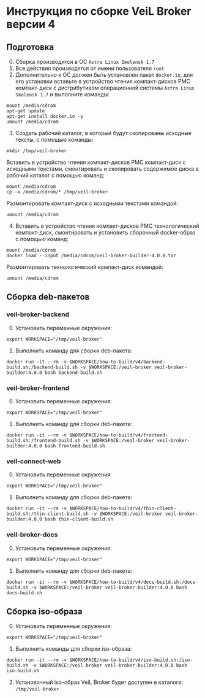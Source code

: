 # Инструкция по сборке VeiL Broker версии 4
## Подготовка
0. Сборка производится в ОС `Astra Linux Smolensk 1.7`
1. Все действия производятся от имени пользователя `root`
2. Дополнительно к ОС должен быть установлен пакет `docker.io`, для его установки вставьте в устройство чтения компакт-дисков РМС компакт-диск с дистрибутивом операционной системы `Astra Linux Smolensk 1.7` и выполните команды:
```
mount /media/cdrom
apt-get update
apt-get install docker.io -y
umount /media/cdrom
```
3. Создать рабочий каталог, в который будут скопированы исходные тексты, с помощью команды:
```
mkdir /tmp/veil-broker
```
Вставить в устройство чтения компакт-дисков РМС компакт-диск с исходными текстами, смонтировать и скопировать содержимое диска в рабочий каталог с помощью команд:
```
mount /media/cdrom
cp -a /media/cdrom/* /tmp/veil-broker
```
Размонтировать компакт-диск с исходными текстами командой:
```
umount /media/cdrom
```
4. Вставить в устройство чтения компакт-дисков РМС технологический компакт-диск, смонтировать и установить сборочный docker-образ с помощью команд:
```
mount /media/cdrom
docker load --input /media/cdrom/veil-broker-builder-4.0.0.tar
```
Размонтировать технологический компакт-диск командой:
```
umount /media/cdrom
```
## Сборка deb-пакетов
### veil-broker-backend
0. Установить переменные окружения:
```
export WORKSPACE="/tmp/veil-broker"
```
1. Выполнить команду для сборки deb-пакета:
```
docker run -it --rm -v $WORKSPACE/how-to-build/v4/backend-build.sh:/backend-build.sh -v $WORKSPACE:/veil-broker veil-broker-builder:4.0.0 bash backend-build.sh
```
### veil-broker-frontend
0. Установить переменные окружения:
```
export WORKSPACE="/tmp/veil-broker"
```
1. Выполнить команду для сборки deb-пакета:
```
docker run -it --rm -v $WORKSPACE/how-to-build/v4/frontend-build.sh:/frontend-build.sh -v $WORKSPACE:/veil-broker veil-broker-builder:4.0.0 bash frontend-build.sh
```
### veil-connect-web
0. Установить переменные окружения:
```
export WORKSPACE="/tmp/veil-broker"
```
1. Выполнить команду для сборки deb-пакета:
```
docker run -it --rm -v $WORKSPACE/how-to-build/v4/thin-client-build.sh:/thin-client-build.sh -v $WORKSPACE:/veil-broker veil-broker-builder:4.0.0 bash thin-client-build.sh
```
### veil-broker-docs
0. Установить переменные окружения:
```
export WORKSPACE="/tmp/veil-broker"
```
1. Выполнить команду для сборки deb-пакета:
```
docker run -it --rm -v $WORKSPACE/how-to-build/v4/docs-build.sh:/docs-build.sh -v $WORKSPACE:/veil-broker veil-broker-builder:4.0.0 bash docs-build.sh
```
## Сборка iso-образа
0. Установить переменные окружения:
```
export WORKSPACE="/tmp/veil-broker"
```
1. Выполнить команды для сборки iso-образа:
```
docker run -it --rm -v $WORKSPACE/how-to-build/v4/iso-build.sh:/iso-build.sh -v $WORKSPACE:/veil-broker veil-broker-builder:4.0.0 bash iso-build.sh
```
2. Установочный iso-образ VeiL Broker будет доступен в каталоге: `/tmp/veil-broker`